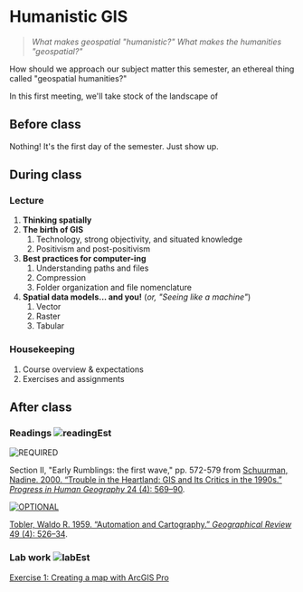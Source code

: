 # Humanistic GIS

>*What makes geospatial "humanistic?" What makes the humanities "geospatial?"*

How should we approach our subject matter this semester, an ethereal thing called "geospatial humanities?"

In this first meeting, we'll take stock of the landscape of 

## Before class

Nothing! It's the first day of the semester. Just show up.

## During class

### Lecture

1. **Thinking spatially**
2. **The birth of GIS**
   1. Technology, strong objectivity, and situated knowledge
   2. Positivism and post-positivism
3. **Best practices for computer-ing**
   1. Understanding paths and files
   2. Compression
   3. Folder organization and file nomenclature
4. **Spatial data models... and you!** (*or, "Seeing like a machine"*)
   1. Vector
   2. Raster
   3. Tabular

### Housekeeping

1. Course overview & expectations
2. Exercises and assignments

## After class

### Readings ![readingEst]

<!-- *`est. 30-45 mins`* -->

![REQUIRED]

Section II, "Early Rumblings: the first wave," pp. 572-579 from [Schuurman, Nadine. 2000. “Trouble in the Heartland: GIS and Its Critics in the 1990s.” *Progress in Human Geography* 24 (4): 569–90](https://doi.org/10.1191/030913200100189111).

[![OPTIONAL]][optionalLink]

[Tobler, Waldo R. 1959. “Automation and Cartography.” *Geographical Review* 49 (4): 526–34](https://doi.org/10.2307/212211).

### Lab work   ![labEst]
<!-- *`est. 2-3 hours`* -->

[Exercise 1: Creating a map with ArcGIS Pro](./exercises/ArcGISPro_Basics_India_V3.1.3.pdf)

<!-------------------------------------[ Links ]
---------------------------------------->

[requiredLink]: #
[optionalLink]: #

<!---------------------------------[ Buttons ]--------------------------------->

[REQUIRED]: https://img.shields.io/badge/REQUIRED-37a779?style=for-the-badge
[OPTIONAL]: https://img.shields.io/badge/OPTIONAL-yellow?style=for-the-badge
[readingEst]: https://img.shields.io/badge/est_time-45_mins-blue
[labEst]: https://img.shields.io/badge/est_time-2.5_hrs-blue